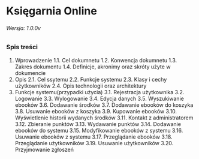 # Księgarnia Online
###### Wersja: 1.0.0v


### Spis treści

1. Wprowadzenie
  1.1. Cel dokumnetu
  1.2. Konwencja dokumnetu 
  1.3. Zakres dokumentu
  1.4. Definicje, akronimy oraz skróty użyte w dokumencie 
2. Opis
  2.1. Cel ssytemu
  2.2. Funkcje systemu
  2.3. Klasy i cechy użytkowników
  2.4. Opis technologii oraz architektury
3. Funkcje systemu(przypadki użycia)
  3.1. Rejestracja użytkownika 
  3.2. Logowanie
  3.3. Wylogowanie
  3.4. Edycja danych
  3.5. Wyszukiwanie ebooków
  3.6. Dodawanie środków
  3.7. Dodawanie ebooków do koszyka
  3.8. Usuwanie ebooków z koszyka
  3.9. Kupowanie ebooków
  3.10. Wyświetlenie historii wydanych środków
  3.11. Kontakt z administratorem 
  3.12. Zbieranie punktów
  3.13. Wydawanie punktów
  3.14. Dodawanie ebooków do systemu
  3.15. Modyfikowanie ebooków z systemu
  3.16. Usuwanie ebooków z systemu
  3.17. Przeglądanie ebooków
  3.18. Przeglądanie użytkowników
  3.19. Usuwanie użytkowników
  3.20. Przyjmowanie zgłoszeń 

